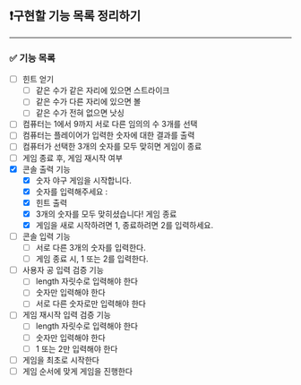 ## ❗️구현할 기능 목록 정리하기

---
### ✅ 기능 목록
- [ ] 힌트 얻기
  - [ ] 같은 수가 같은 자리에 있으면 스트라이크
  - [ ] 같은 수가 다른 자리에 있으면 볼
  - [ ] 같은 수가 전혀 없으면 낫싱
- [ ] 컴퓨터는 1에서 9까지 서로 다른 임의의 수 3개를 선택
- [ ] 컴퓨터는 플레이어가 입력한 숫자에 대한 결과를 출력
- [ ] 컴퓨터가 선택한 3개의 숫자를 모두 맞히면 게임이 종료
- [ ] 게임 종료 후, 게임 재시작 여부
- [x] 콘솔 출력 기능
  - [x] 숫자 야구 게임을 시작합니다.
  - [x] 숫자를 입력해주세요 :
  - [x] 힌트 출력
  - [x] 3개의 숫자를 모두 맞히셨습니다! 게임 종료
  - [x] 게임을 새로 시작하려면 1, 종료하려면 2를 입력하세요.
- [ ] 콘솔 입력 기능
  - [ ] 서로 다른 3개의 숫자를 입력한다.
  - [ ] 게임 종료 시, 1 또는 2를 입력한다.
- [ ] 사용자 공 입력 검증 기능
  - [ ] length 자릿수로 입력해야 한다
  - [ ] 숫자만 입력해야 한다
  - [ ] 서로 다른 숫자로만 입력해야 한다
- [ ] 게임 재시작 입력 검증 기능
  - [ ] length 자릿수로 입력해야 한다
  - [ ] 숫자만 입력해야 한다
  - [ ] 1 또는 2만 입력해야 한다
- [ ] 게임을 최초로 시작한다
- [ ] 게임 순서에 맞게 게임을 진행한다